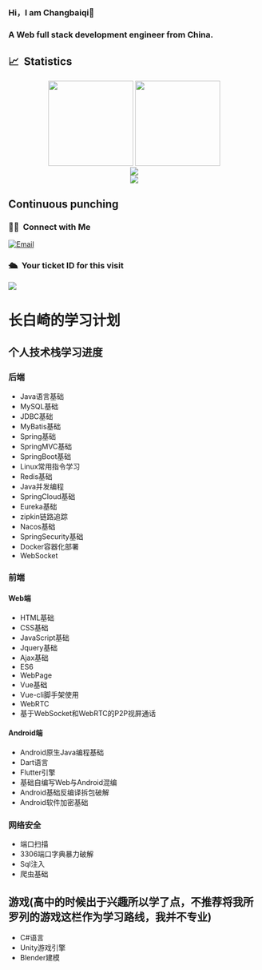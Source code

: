 ### Hi，I am Changbaiqi👋
### A Web full stack development engineer from China.
## 📈 &nbsp;Statistics
<!-- <img width="500px"  alt="GitHub Stats" src="https://github-readme-stats.vercel.app/api?username=Changbaiqi&count_private=true&show_icons=true"/> -->
<div align="center">
<span>  </span>
<img height="170px" src="https://github-readme-stats.vercel.app/api?username=Changbaiqi&count_private=true&show_icons=true" /><span>  </span>
<img height="170px" src="https://github-readme-stats.vercel.app/api/top-langs/?username=Changbaiqi&layout=compact&langs_count=8" />
<span>  </span>

 <div align="center">
    <img  src="https://github-readme-streak-stats.herokuapp.com/?user=Changbaiqi" />
</div>
    
</div>
<div align="center">
    <img src="https://activity-graph.herokuapp.com/graph?username=Changbaiqi&theme=minimal" />
</div>

## Continuous punching


### 🤝🏻 &nbsp;Connect with Me

<a href="mailto:changbaiqi@foxmail.com"><img alt="Email" src="https://img.shields.io/badge/Email-changbaiqi@foxmail.com-blue?style=flat-square&logo=gmail"></a>

### 🛳 &nbsp;Your ticket ID for this visit

<img src="https://profile-counter.glitch.me/Changbaiqi/count.svg" />

# 长白崎的学习计划
## 个人技术栈学习进度
### 后端
* Java语言基础
* MySQL基础
* JDBC基础
* MyBatis基础
* Spring基础
* SpringMVC基础
* SpringBoot基础
* Linux常用指令学习
* Redis基础
* Java并发编程
* SpringCloud基础
* Eureka基础
* zipkin链路追踪
* Nacos基础
* SpringSecurity基础
* Docker容器化部署
* WebSocket

### 前端
#### Web端
* HTML基础
* CSS基础
* JavaScript基础
* Jquery基础
* Ajax基础
* ES6
* WebPage
* Vue基础
* Vue-cli脚手架使用
* WebRTC
* 基于WebSocket和WebRTC的P2P视屏通话

#### Android端
* Android原生Java编程基础
* Dart语言
* Flutter引擎
* 基础自编写Web与Android混编
* Android基础反编译拆包破解
* Android软件加密基础

### 网络安全
* 端口扫描
* 3306端口字典暴力破解
* Sql注入
* 爬虫基础

## 游戏(高中的时候出于兴趣所以学了点，不推荐将我所罗列的游戏这栏作为学习路线，我并不专业)
* C#语言
* Unity游戏引擎
* Blender建模

<!--
**Changbaiqi/Changbaiqi** is a ✨ _special_ ✨ repository because its `README.md` (this file) appears on your GitHub profile.

Here are some ideas to get you started:

- 🔭 I’m currently working on ...
- 🌱 I’m currently learning ...
- 👯 I’m looking to collaborate on ...
- 🤔 I’m looking for help with ...
- 💬 Ask me about ...
- 📫 How to reach me: ...
- 😄 Pronouns: ...
- ⚡ Fun fact: ...
-->
